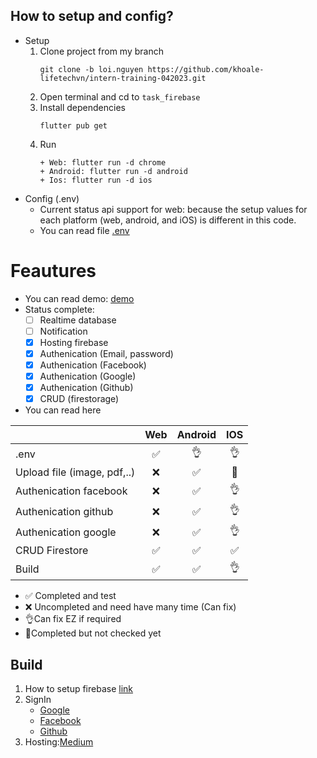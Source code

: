 ## How to setup and config?
- Setup
    1. Clone project from my branch
        ```
        git clone -b loi.nguyen https://github.com/khoale-lifetechvn/intern-training-042023.git
        ```
    2. Open terminal and cd to `task_firebase`
    3. Install dependencies
        ```
        flutter pub get
        ```
    4. Run
        ```
        + Web: flutter run -d chrome
        + Android: flutter run -d android
        + Ios: flutter run -d ios
        ```
- Config (.env)
    - Current status api support for web: because the setup values for each platform (web, android, and iOS) is different in this code.
    - You can read file [.env](https://github.com/khoale-lifetechvn/intern-training-042023/blob/loi.nguyen/loi.nguyen/task_firebase/.env)
# Feautures
- You can read demo: [demo](https://firestore-root.web.app/#/)
- Status complete:
    - [ ] Realtime database
    - [ ] Notification 
    - [x] Hosting firebase
    - [x] Authenication (Email, password)
    - [x] Authenication (Facebook)
    - [x] Authenication (Google)
    - [x] Authenication (Github)
    - [x] CRUD (firestorage)
- You can read here

|                          | Web  | Android | IOS  |
| --- | :--: | :--: | :--: |
| .env                        |  ✅   |    👌    |  👌   |
| Upload file (image, pdf,..) |  ❌   |    ✅    |  🤣   |
| Authenication facebook      |  ❌   |    ✅    |  👌   |
| Authenication github        |  ❌   |    ✅    |  👌   |
| Authenication google        |  ❌   |    ✅    |  👌   |
| CRUD Firestore              |  ✅   |    ✅    |  ✅   |
| Build                       |  ✅   |    ✅    |  👌   |

- ✅ Completed and test
- ❌ Uncompleted and need have many time (Can fix)
- 👌Can fix EZ if required
- 🤣Completed but not checked yet



## Build
1. How to setup firebase [link](https://github.com/loinguyen-lifetechvn/Task_Firebase/issues/1)
2. SignIn
    - [Google](https://github.com/loinguyen-lifetechvn/Task_Firebase/issues/2)
    - [Facebook](https://github.com/loinguyen-lifetechvn/Task_Firebase/issues/3)
    - [Github](https://github.com/loinguyen-lifetechvn/Task_Firebase/issues/4)
3. Hosting:[Medium](https://levelup.gitconnected.com/how-to-host-your-flutter-web-app-with-firebase-hosting-67d3e4657002) 

